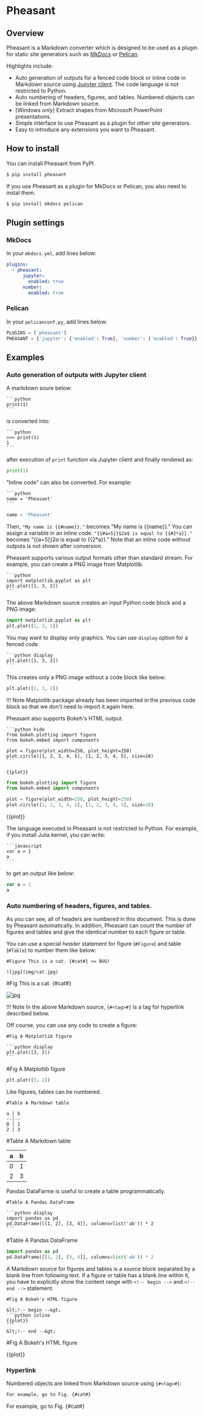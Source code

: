 # Pheasant

## Overview

Pheasant is a Markdown converter which is designed to be used as a plugin for static site generators such as [MkDocs](http://www.mkdocs.org/) or [Pelican](http://docs.getpelican.com/en/stable/).

Highlights include:

+ Auto generation of outputs for a fenced code block or inline code in Markdown source using [Jupyter client](https://jupyter-client.readthedocs.io/en/stable/). The code language is not restricted to Python.
+ Auto numbering of headers, figures, and tables. Numbered objects can be linked from Markdown source.
+ [Windows only] Extract shapes from Microsoft PowerPoint presentations.
+ Simple interface to use Pheasant as a plugin for other site generators.
+ Easy to introduce any extensions you want to Pheasant.


## How to install

You can install Pheasant from PyPI.

~~~bash
$ pip install pheasant
~~~

If you use Pheasant as a plugin for MkDocs or Pelican, you also need to instal them.

~~~bash
$ pip install mkdocs pelican
~~~

## Plugin settings

### MkDocs

In your `mkdocs.yml`, add lines below:

~~~yaml
plugins:
  - pheasant:
      jupyter:
        enabled: true
      number:
        enabled: true
~~~

### Pelican

In your `pelicanconf.py`, add lines below:

~~~python
PLUGINS = ['pheasant']
PHEASANT = {'jupyter': {'enabled': True}, 'number': {'enabled': True}}
~~~

## Examples

### Auto generation of outputs with Jupyter client

A markdown soure below:

~~~
```python
print(1)
```
~~~

is converted into:

~~~
```python
>>> print(1)
1
```
~~~

after execution of `print` function via Jupyter client and finally rendered as:

```python
print(1)
```

"Inline code" can also be converted. For example:

~~~
```python
name = 'Pheasant'
```
~~~

```python hide
name = 'Pheasant'
```

Then, `"My name is {{#name}}."` becomes "My name is {{name}}." You can assign a variable in an inline code. `"{{#a=5}}$2a$ is equal to {{#2*a}}."` becomes "{{a=5}}$2a$ is equal to {{2*a}}." Note that an inline code without outputs is not shown after conversion.

Pheasant supports various output formats other than standard stream. For example, you can create a PNG image from Matplotlib.

~~~
```python
import matplotlib.pyplot as plt
plt.plot([1, 3, 2])
```
~~~

The above Markdown source creates an input Python code block and a PNG image:

```python
import matplotlib.pyplot as plt
plt.plot([1, 3, 2])
```

You may want to display only graphics. You can use `display` option for a fenced code.

~~~
```python display
plt.plot([1, 3, 2])
```
~~~

This creates only a PNG image without a code block like below:

```python display
plt.plot([1, 3, 2])
```

!!! Note
    Matplotlib package already has been imported in the previous code block so that we don't need to import it again here.

Pheasant also supports Bokeh's HTML output.

~~~
```python hide
from bokeh.plotting import figure
from bokeh.embed import components

plot = figure(plot_width=250, plot_height=250)
plot.circle([1, 2, 3, 4, 5], [1, 2, 3, 4, 5], size=10)
```

{{plot}}
~~~



```python
from bokeh.plotting import figure
from bokeh.embed import components

plot = figure(plot_width=250, plot_height=250)
plot.circle([1, 2, 3, 4, 5], [1, 2, 3, 4, 5], size=10)
```

{{plot}}

The language executed in Pheasant is not restricted to Python. For example,
if you install Julia kernel, you can write:


~~~
```javascript
var a = 1
a
```
~~~

to get an output like below:


```javascript
var a = 1
a
```

### Auto numbering of headers, figures, and tables.

As you can see, all of headers are numbered in this document. This is done by Pheasant automatically. In addition, Pheasant can count the number of figures and tables and give the identical number to each figure or table.

You can use a special *header* statement for figure (`#Figure`) and table (`#Table`) to number them like below:

~~~
#Figure This is a cat. {#cat#} <= BUG!

![jpg](img/cat.jpg)
~~~

#Fig This is a cat. {#cat#}

![jpg](img/cat.jpg)

!!! Note
    In the above Markdown source, `{#<tag>#}` is a tag for hyperlink described below.

Off course, you can use any code to create a figure:

~~~
#Fig A Matplotlib figure

```python display
plt.plot([3, 2])
```
~~~

#Fig A Matplotlib figure

```python display
plt.plot([3, 1])
```

Like figures, tables can be numbered.

~~~
#Table A Markdown table

a | b
--|--
0 | 1
2 | 3
~~~

#Table A Markdown table

a | b
--|--
0 | 1
2 | 3

Pandas DataFarme is useful to create a table programmatically.

~~~
#Table A Pandas DataFrame

```python display
import pandas as pd
pd.DataFrame([[1, 2], [3, 4]], columns=list('ab')) * 2
```
~~~


#Table A Pandas DataFrame

```python display
import pandas as pd
pd.DataFrame([[1, 2], [3, 4]], columns=list('ab')) * 2
```

A Markdown source for figures and tables is a source block separated by a blank line from following text. If a figure or table has a blank line within it, you have to explicitly show the content range with `<!-- begin -->` and `<!-- end -->` statement.

~~~
#Fig A Bokeh's HTML figure

&lt;!-- begin --&gt;
```python inline
{{plot}}
```
&lt;!-- end --&gt;
~~~

#Fig A Bokeh's HTML figure

<!-- begin -->
{{plot}}
<!-- end -->

### Hyperlink

Numbered objects are linked from Markdown source using `{#<tag>#}`:

~~~markdown
For example, go to Fig. {#cat#}
~~~

For example, go to Fig. {#cat#}
